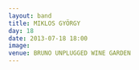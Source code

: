 ```yaml
---
layout: band
title: MIKLOS GYÖRGY
day: 18
date: 2013-07-18 18:00
image: 
venue: BRUNO UNPLUGGED WINE GARDEN
---
```



